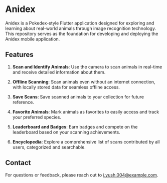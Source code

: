 # Anidex

Anidex is a Pokedex-style Flutter application designed for exploring and learning about real-world animals through image recognition technology. This repository serves as the foundation for developing and deploying the Anidex mobile application.

## Features

1. **Scan and Identify Animals**: Use the camera to scan animals in real-time and receive detailed information about them.
   
2. **Offline Scanning**: Scan animals even without an internet connection, with locally stored data for seamless offline access.
   
3. **Save Scans**: Save scanned animals to your collection for future reference.
   
4. **Favorite Animals**: Mark animals as favorites to easily access and track your preferred species.
   
5. **Leaderboard and Badges**: Earn badges and compete on the leaderboard based on your scanning achievements.
   
6. **Encyclopedia**: Explore a comprehensive list of scans contributed by all users, categorized and searchable.


## Contact
For questions or feedback, please reach out to i.yush.004@example.com.
